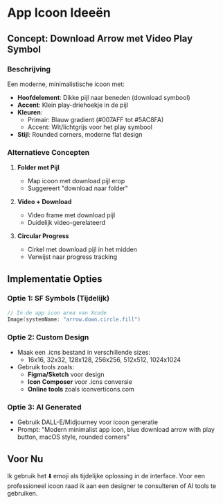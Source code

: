 # App Icoon Ideeën

## Concept: Download Arrow met Video Play Symbol

### Beschrijving
Een moderne, minimalistische icoon met:
- **Hoofdelement**: Dikke pijl naar beneden (download symbool)
- **Accent**: Klein play-driehoekje in de pijl
- **Kleuren**: 
  - Primair: Blauw gradient (#007AFF tot #5AC8FA)
  - Accent: Wit/lichtgrijs voor het play symbool
- **Stijl**: Rounded corners, moderne flat design

### Alternatieve Concepten

1. **Folder met Pijl**
   - Map icoon met download pijl erop
   - Suggereert "download naar folder"

2. **Video + Download**
   - Video frame met download pijl
   - Duidelijk video-gerelateerd

3. **Circular Progress**
   - Cirkel met download pijl in het midden
   - Verwijst naar progress tracking

## Implementatie Opties

### Optie 1: SF Symbols (Tijdelijk)
```swift
// In de app icon area van Xcode
Image(systemName: "arrow.down.circle.fill")
```

### Optie 2: Custom Design
- Maak een .icns bestand in verschillende sizes:
  - 16x16, 32x32, 128x128, 256x256, 512x512, 1024x1024
- Gebruik tools zoals:
  - **Figma/Sketch** voor design
  - **Icon Composer** voor .icns conversie
  - **Online tools** zoals iconverticons.com

### Optie 3: AI Generated
- Gebruik DALL-E/Midjourney voor icoon generatie
- Prompt: "Modern minimalist app icon, blue download arrow with play button, macOS style, rounded corners"

## Voor Nu
Ik gebruik het ⬇️ emoji als tijdelijke oplossing in de interface.
Voor een professioneel icoon raad ik aan een designer te consulteren of AI tools te gebruiken.